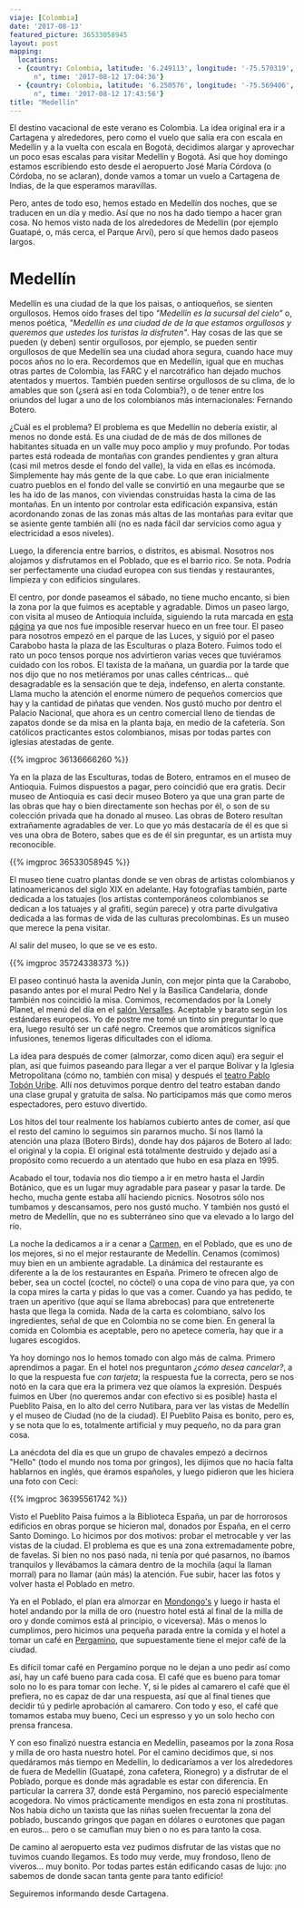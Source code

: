 ```yaml
---
viaje: [Colombia]
date: '2017-08-13'
featured_picture: 36533058945
layout: post
mapping:
  locations:
  - {country: Colombia, latitude: '6.249113', longitude: '-75.570319', place: "Medellí\
      n", time: '2017-08-12 17:04:36'}
  - {country: Colombia, latitude: '6.250576', longitude: '-75.569406', place: "Medellí\
      n", time: '2017-08-12 17:43:56'}
title: "Medellín"
---
```

El destino vacacional de este verano es Colombia. La idea original era ir a Cartagena y alrededores, pero como el vuelo que salía era con escala en Medellín y a la vuelta con escala en Bogotá, decidimos alargar y aprovechar un poco esas escalas para visitar Medellín y Bogotá. Así que hoy domingo estamos escribiendo esto desde el aeropuerto José María Córdova (o Córdoba, no se aclaran), donde vamos a tomar un vuelo a Cartagena de Indias, de la que esperamos maravillas.

Pero, antes de todo eso, hemos estado en Medellín dos noches, que se traducen en un día y medio. Así que no nos ha dado tiempo a hacer gran cosa. No hemos visto nada de los alrededores de Medellín (por ejemplo Guatapé, o, más cerca, el Parque Arví), pero sí que hemos dado paseos largos.

# Medellín

Medellín es una ciudad de la que los paisas, o antioqueños, se sienten orgullosos. Hemos oído frases del tipo *"Medellín es la sucursal del cielo"* o, menos poética, *"Medellín es una ciudad de de la que estamos orgullosos y queremos que ustedes los turistas la disfruten"*. Hay cosas de las que se pueden (y deben) sentir orgullosos, por ejemplo, se pueden sentir orgullosos de que Medellín sea una ciudad ahora segura, cuando hace muy pocos años no lo era. Recordemos que en Medellín, igual que en muchas otras partes de Colombia, las FARC y el narcotráfico han dejado muchos atentados y muertos. También pueden sentirse orgullosos de su clima, de lo amables que son (¿será así en toda Colombia?), o de tener entre los oriundos del lugar a uno de los colombianos más internacionales: Fernando Botero.

¿Cuál es el problema? El problema es que Medellín no debería existir, al menos no donde está. Es una ciudad de de más de dos millones de habitantes situada en un valle muy poco amplio y muy profundo. Por todas partes está rodeada de montañas con grandes pendientes y gran altura (casi mil metros desde el fondo del valle), la vida en ellas es incómoda. Simplemente hay más gente de la que cabe. Lo que eran inicialmente cuatro pueblos en el fondo del valle se convirtió en una megaurbe que se les ha ido de las manos, con viviendas construidas hasta la cima de las montañas. En un intento por controlar esta edificación expansiva, están acordonando zonas de las zonas más altas de las montañas para evitar que se asiente gente también allí (no es nada fácil dar servicios como agua y electricidad a esos niveles).

Luego, la diferencia entre barrios, o distritos, es abismal. Nosotros nos alojamos y disfrutamos en el Poblado, que es el barrio rico. Se nota. Podría ser perfectamente una ciudad europea con sus tiendas y restaurantes, limpieza y con edificios singulares.

El centro, por donde paseamos el sábado, no tiene mucho encanto, si bien la zona por la que fuimos es aceptable y agradable. Dimos un paseo largo, con visita al museo de Antioquia incluída, siguiendo la ruta marcada en [esta página](http://www.medellincolombia.co/medellin-sightseeing/medellin-walking-tour-map/) ya que nos fue imposible reservar hueco en un free tour. El paseo para nosotros empezó en el parque de las Luces, y siguió por el paseo Carabobo hasta la plaza de las Esculturas o plaza Botero. Fuimos todo el rato un poco tensos porque nos advirtieron varias veces que tuviéramos cuidado con los robos. El taxista de la mañana, un guardia por la tarde que nos dijo que no nos metiéramos por unas calles céntricas... qué desagradable es la sensación que te deja, indefenso, en alerta constante.
Llama mucho la atención el enorme número de pequeños comercios que hay y la cantidad de piñatas que venden. Nos gustó mucho por dentro el Palacio Nacional, que ahora es un centro comercial lleno de tiendas de zapatos donde se da misa en la planta baja, en medio de la cafetería. Son católicos practicantes estos colombianos, misas por todas partes con iglesias atestadas de gente.

{{% imgproc 36136666260 %}}

Ya en la plaza de las Esculturas, todas de Botero, entramos en el museo de Antioquia. Fuimos dispuestos a pagar, pero coincidió que era gratis. Decir museo de Antioquia es casi decir museo Botero ya que una gran parte de las obras que hay o bien directamente son hechas por él, o son de su colección privada que ha donado al museo. Las obras de Botero resultan extrañamente agradables de ver. Lo que yo más destacaría de él es que si ves una obra de Botero, sabes que es de él sin preguntar, es un artista muy reconocible.

{{% imgproc 36533058945 %}}

El museo tiene cuatro plantas donde se ven obras de artistas colombianos y latinoamericanos del siglo XIX en adelante. Hay fotografías también, parte dedicada a los tatuajes (los artistas contemporáneos colombianos se dedican a los tatuajes y al grafiti, según parece) y otra parte divulgativa dedicada a las formas de vida de las culturas precolombinas. Es un museo que merece la pena visitar.

Al salir del museo, lo que se ve es esto.

{{% imgproc 35724338373 %}}

El paseo continuó hasta la avenida Junín, con mejor pinta que la Carabobo, pasando antes por el mural Pedro Nel y la Basílica Candelaria, donde también nos coincidió la misa. Comimos, recomendados por la Lonely Planet, el menú del día en el [salón Versalles](http://versallesmedellin.com/). Aceptable y barato según los estándares europeos. Yo de postre me tomé un tinto sin preguntar lo que era, luego resultó ser un café negro. Creemos que aromáticos significa infusiones, tenemos ligeras dificultades con el idioma.

La idea para después de comer (almorzar, como dicen aquí) era seguir el plan, así que fuimos paseando para llegar a ver el parque Bolívar y la Iglesia Metropolitana (cómo no, también con misa) y después el [teatro Pablo Tobón Uribe](http://www.teatropablotobon.com/). Allí nos detuvimos porque dentro del teatro estaban dando una clase grupal y gratuita de salsa. No participamos más que como meros espectadores, pero estuvo divertido.

Los hitos del tour realmente los habíamos cubierto antes de comer, así que el resto del camino lo seguimos sin pararnos mucho. Sí nos llamó la atención una plaza (Botero Birds), donde hay dos pájaros de Botero al lado: el original y la copia. El original está totalmente destruido y dejado así a propósito como recuerdo a un atentado que hubo en esa plaza en 1995.

Acabado el tour, todavía nos dio tiempo a ir en metro hasta el Jardín Botánico, que es un lugar muy agradable para pasear y pasar la tarde. De hecho, mucha gente estaba allí haciendo picnics. Nosotros sólo nos tumbamos y descansamos, pero nos gustó mucho. Y también nos gustó el metro de Medellín, que no es subterráneo sino que va elevado a lo largo del río.

La noche la dedicamos a ir a cenar a [Carmen](http://www.carmenmedellin.com/), en el Poblado, que es uno de los mejores, si no el mejor restaurante de Medellín. Cenamos (comimos) muy bien en un ambiente agradable. La dinámica del restaurante es diferente a la de los restaurantes en España. Primero te ofrecen algo de beber, sea un coctel (coctel, no cóctel) o una copa de vino para que, ya con la copa mires la carta y pidas lo que vas a comer. Cuando ya has pedido, te traen un aperitivo (que aquí se llama abrebocas) para que entretenerte hasta que llega la comida. Nada de la carta es colombiano, salvo los ingredientes, señal de que en Colombia no se come bien. En general la comida en Colombia es aceptable, pero no apetece comerla, hay que ir a lugares escogidos.

Ya hoy domingo nos lo hemos tomado con algo más de calma. Primero aprendimos a pagar. En el hotel nos preguntaron *¿cómo desea cancelar?*, a lo que la respuesta fue *con tarjeta*; la respuesta fue la correcta, pero se nos notó en la cara que era la primera vez que oíamos la expresión. Después fuimos en Uber (no queremos andar con efectivo si es posible) hasta el Pueblito Paisa, en lo alto del cerro Nutibara, para ver las vistas de Medellín y el museo de Ciudad (no de la ciudad). El Pueblito Paisa es bonito, pero es, y se nota que lo es, totalmente artificial y muy pequeño, no da para gran cosa. 

La anécdota del día es que un grupo de chavales empezó a decirnos "Hello" (todo el mundo nos toma por gringos), les dijimos que no hacía falta hablarnos en inglés, que éramos españoles, y luego pidieron que les hiciera una foto con Ceci:

{{% imgproc 36395561742 %}}

Visto el Pueblito Paisa fuimos a la Biblioteca España, un par de horrorosos edificios en obras porque se hicieron mal, donados por España, en el cerro Santo Domingo. Lo hicimos por dos motivos: probar el metrocable y ver las vistas de la ciudad. El problema es que es una zona extremadamente pobre, de favelas. Si bien no nos pasó nada, ni tenía por qué pasarnos, no íbamos tranquilos y llevábamos la cámara dentro de la mochila (aquí la llaman morral) para no llamar (aún más) la atención. Fue subir, hacer las fotos y volver hasta el Poblado en metro.

Ya en el Poblado, el plan era almorzar en [Mondongo's](https://mondongos.com.co/) y luego ir hasta el hotel andando por la milla de oro (nuestro hotel está al final de la milla de oro y donde comimos está al principio, o viceversa). Más o menos lo cumplimos, pero hicimos una pequeña parada entre la comida y el hotel a tomar un café en [Pergamino](https://pergamino.com.co/), que supuestamente tiene el mejor café de la ciudad.

Es difícil tomar café en Pergamino porque no le dejan a uno pedir así como así, hay un café bueno para cada cosa. El café que es bueno para tomar solo no lo es para tomar con leche. Y, si le pides al camarero el café que él prefiera, no es capaz de dar una respuesta, así que al final tienes que decidir tú y pedirle aprobación al camarero. Con todo y eso, el café que tomamos estaba muy bueno, Ceci un espresso y yo un solo hecho con prensa francesa.

Y con eso finalizó nuestra estancia en Medellín, paseamos por la zona Rosa y milla de oro hasta nuestro hotel. Por el camino decidimos que, si nos quedáramos más tiempo en Medellín, lo dedicaríamos a ver los alrededores de fuera de Medellín (Guatapé, zona cafetera, Rionegro) y a disfrutar de el Poblado, porque es donde más agradable es estar con diferencia. En particular la carrera 37, donde está Pergamino, nos pareció especialmente acogedora. No vimos prácticamente mendigos en esta zona ni prostitutas. Nos había dicho un taxista que las niñas suelen frecuentar la zona del poblado, buscando gringos que pagan en dólares o eurotones que pagan en euros... pero o se camuflan muy bien o no es para tanto la cosa.

De camino al aeropuerto esta vez pudimos disfrutar de las vistas que no tuvimos cuando llegamos. Es todo muy verde, muy frondoso, lleno de viveros... muy bonito. Por todas partes están edificando casas de lujo: ¡no sabemos de donde sacan tanta gente para tanto edificio!

Seguiremos informando desde Cartagena.